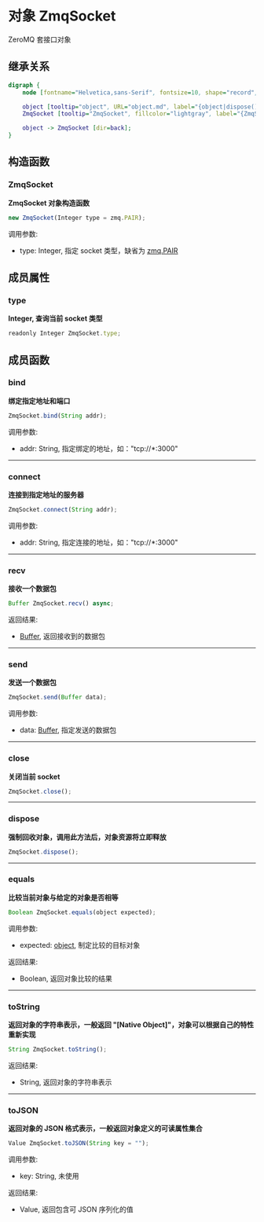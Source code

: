 # 对象 ZmqSocket
ZeroMQ 套接口对象

## 继承关系
```dot
digraph {
    node [fontname="Helvetica,sans-Serif", fontsize=10, shape="record", style="filled", fillcolor="white"];

    object [tooltip="object", URL="object.md", label="{object|dispose()\lequals()\ltoString()\ltoJSON()\l}"];
    ZmqSocket [tooltip="ZmqSocket", fillcolor="lightgray", label="{ZmqSocket|new ZmqSocket()\l|type\l|bind()\lconnect()\lrecv()\lsend()\lclose()\l}"];

    object -> ZmqSocket [dir=back];
}
```

## 构造函数
        
### ZmqSocket
**ZmqSocket 对象构造函数**

```JavaScript
new ZmqSocket(Integer type = zmq.PAIR);
```

调用参数:
* type: Integer, 指定 socket 类型，缺省为 [zmq.PAIR](../../module/ifs/zmq.md#PAIR)

## 成员属性
        
### type
**Integer, 查询当前 socket 类型**

```JavaScript
readonly Integer ZmqSocket.type;
```

## 成员函数
        
### bind
**绑定指定地址和端口**

```JavaScript
ZmqSocket.bind(String addr);
```

调用参数:
* addr: String, 指定绑定的地址，如："tcp://*:3000"

--------------------------
### connect
**连接到指定地址的服务器**

```JavaScript
ZmqSocket.connect(String addr);
```

调用参数:
* addr: String, 指定连接的地址，如："tcp://*:3000"

--------------------------
### recv
**接收一个数据包**

```JavaScript
Buffer ZmqSocket.recv() async;
```

返回结果:
* [Buffer](Buffer.md), 返回接收到的数据包

--------------------------
### send
**发送一个数据包**

```JavaScript
ZmqSocket.send(Buffer data);
```

调用参数:
* data: [Buffer](Buffer.md), 指定发送的数据包

--------------------------
### close
**关闭当前 socket**

```JavaScript
ZmqSocket.close();
```

--------------------------
### dispose
**强制回收对象，调用此方法后，对象资源将立即释放**

```JavaScript
ZmqSocket.dispose();
```

--------------------------
### equals
**比较当前对象与给定的对象是否相等**

```JavaScript
Boolean ZmqSocket.equals(object expected);
```

调用参数:
* expected: [object](object.md), 制定比较的目标对象

返回结果:
* Boolean, 返回对象比较的结果

--------------------------
### toString
**返回对象的字符串表示，一般返回 "[Native Object]"，对象可以根据自己的特性重新实现**

```JavaScript
String ZmqSocket.toString();
```

返回结果:
* String, 返回对象的字符串表示

--------------------------
### toJSON
**返回对象的 JSON 格式表示，一般返回对象定义的可读属性集合**

```JavaScript
Value ZmqSocket.toJSON(String key = "");
```

调用参数:
* key: String, 未使用

返回结果:
* Value, 返回包含可 JSON 序列化的值

